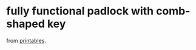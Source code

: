 # fully functional padlock with comb-shaped key

from [printables](https://www.printables.com/model/239591-fully-functional-padlock).

